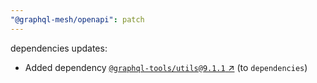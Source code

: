 ```yaml
---
"@graphql-mesh/openapi": patch
---
```

dependencies updates:
  - Added dependency [`@graphql-tools/utils@9.1.1` ↗︎](https://www.npmjs.com/package/@graphql-tools/utils/v/9.1.1) (to `dependencies`)
